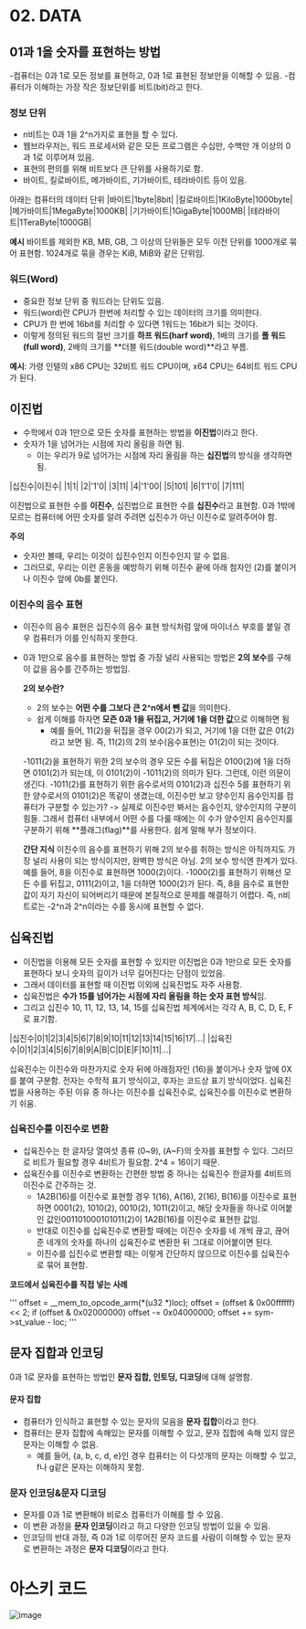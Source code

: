 <link rel="stylesheet" href="../style/style.css">

#  02. DATA

## 01과 1을 숫자를 표현하는 방법
-컴퓨터는 0과 1로 모든 정보를 표현하고, 0과 1로 표현된 정보만을 이해할 수 있음. 
-컴퓨터가 이해하는 가장 작은 정보단위를 비트(bit)라고 한다.

### 정보 단위
- n비트는 0과 1을 2^n가지로 표현을 할 수 있다.
- 웹브라우저는, 워드 프로세서와 같은 모든 프로그램은 수십만, 수백만 개 이상의 0과 1로 이루어져 있음.
- 표현의 편의를 위해 비트보다 큰 단위를 사용하기로 함.
- 바이트, 킬로바이트, 메가바이트, 기가바이트, 테라바이트 등이 있음.

아래는 컴퓨터의 데이터 단위
|바이트|1byte|8bit|
|킬로바이트|1KiloByte|1000byte|
|메가바이트|1MegaByte|1000KB|
|기가바이트|1GigaByte|1000MB|
|테라바이트|1TeraByte|1000GB|

**예시** 바이트를 제외한 KB, MB, GB, 그 이상의 단위들은 모두 이전 단위를 1000개로 묶어 표현함. 1024개로 묶을 경우는 KiB, MiB와 같은 단위임.

### 워드(Word)
- 중요한 정보 단위 중 워드라는 단위도 있음.
- 워드(word)란 CPU가 한번에 처리할 수 있는 데이터의 크기를 의미한다.
- CPU가 한 번에 16bit를 처리할 수 있다면 1워드는 16bit가 되는 것이다.
- 이렇게 정의된 워드의 절반 크기를 **하프 워드(harf word)**, 1배의 크기를 **폴 워드(full word)**, 2배의 크기를 **더블 워드(double word)**라고 부름.

**예시**: 가령 인텔의 x86 CPU는 32비트 워드 CPU이며, x64 CPU는 64비트 워드 CPU가 된다.


## 이진법
- 수학에서 0과 1만으로 모든 숫자를 표현하는 방법을 **이진법**이라고 한다.
- 숫자가 1을 넘어가는 시점에 자리 올림을 하면 됨.
  - 이는 우리가 9로 넘어가는 시점에 자리 올림을 하는 **십진법**의 방식을 생각하면 됨.

|십진수|이진수|
|1|1|
|2|'1'0|
|3|11|
|4|'1'00|
|5|101|
|6|1'1'0|
|7|111|

이진법으로 표현한 수를 **이진수**, 십진법으로 표현한 수를 **십진수**라고 표현함. 0과 1밖에 모르는 컴퓨터에 어떤 숫자를 알려 주려면 십진수가 아닌 이진수로 알려주어야 함.

**주의** 
- 숫자만 볼때, 우리는 이것이 십진수인지 이진수인지 알 수 없음.
- 그러므로, 우리는 이런 혼동을 예방하기 위해 이진수 끝에 아래 첨자인 (2)를 붙이거나 이진수 앞에 0b를 붙인다.

### 이진수의 음수 표현
- 이진수의 음수 표현은 십진수의 음수 표현 방식처럼 앞에 마이너스 부호를 붙일 경우 컴퓨터가 이를 인식하지 못한다.
- 0과 1만으로 음수를 표현하는 방법 중 가장 널리 사용되는 방법은 **2의 보수**를 구해 이 값을 음수를 간주하는 방법임.

  **2의 보수란?**
  - 2의 보수는 **어떤 수를 그보다 큰 2^n에서 뺀 값**을 의미한다.
  - 쉽게 이해를 하자면 **모즌 0과 1을 뒤집고, 거기에 1을 더한 값**으로 이해하면 됨
      - 예를 들어, 11(2)을 뒤집을 경우 00(2)가 되고, 거기에 1을 더한 값은 01(2)라고 보면 됨. 즉, 11(2)의 2의 보수(음수표현)는 01(2)이 되는 것이다.
   

  -1011(2)을 표현하기 위한 2의 보수의 경우 모든 수를 뒤집은 0100(2)에 1을 더하면 0101(2)가 되는데, 이 0101(2)이 -1011(2)의 의미가 된다.
  그런데, 이런 의문이 생긴다. -1011(2)를 표현하기 위한 음수로서의 0101(2)과 십진수 5를 표현하기 위한 양수로서의 0101(2)은 똑같이 생겼는데, 이진수만 보고 양수인지 음수인지를 컴퓨터가 구분할 수 있는가?
  -> 실제로 이진수만 봐서는 음수인지, 양수인지의 구분이 힘들. 그래서 컴퓨터 내부에서 어떤 수를 다룰 때에는 이 수가 양수인지 음수인지를 구분하기 위해 **플래그(flag)**를 사용한다. 쉽게 말해 부가 정보이다.

  **간단 지식**
  이진수의 음수를 표현하기 위해 2의 보수를 취하는 방식은 아직까지도 가장 널리 사용이 되는 방식이지만, 완벽한 방식은 아님.
  2의 보수 방식엔 한계가 있다. 예를 들어, 8을 이진수로 표현하면 1000(2)이다. -1000(2)를 표현하기 위해선 모든 수를 뒤집고, 0111(2)이고, 1을 더하면 1000(2)가 된다. 즉, 8을 음수로 표현한 값이 자기 자신이 되어버리기 때문에 본질적으로 문제를 해결하기 어렵다. 즉, n비트로는 -2^n과 2^n이라는 수를 동시에 표현할 수 없다.


## 십육진법
- 이진법을 이용해 모든 숫자를 표현할 수 있지만 이진법은 0과 1만으로 모든 숫자를 표현하다 보니 숫자의 길이가 너무 길어진다는 단점이 있었음.
- 그래서 데이터를 표현할 때 이진법 이외에 십육진법도 자주 사용함.
- 십육진법은 **수가 15를 넘어가는 시점에 자리 올림을 하는 숫자 표현 방식**임.
- 그리고 십진수 10, 11, 12, 13, 14, 15를 십육진법 체계에서는 각각 A, B, C, D, E, F로 표기함.

|십진수|0|1|2|3|4|5|6|7|8|9|10|11|12|13|14|15|16|17|...|
|십육진수|0|1|2|3|4|5|6|7|8|9|A|B|C|D|E|F|10|11|...|

십육진수는 이진수와 마찬가지로 숫자 뒤에 아래점자인 (16)을 붙이거나 숫자 앞에 0X를 붙여 구분함. 전자는 수학적 표기 방식이고, 후자는 코드상 표기 방식이었다. 
십육진법을 사용하는 주된 이유 중 하나는 이진수를 십육진수로, 십육진수를 이진수로 변환하기 쉬움.


### 십육진수를 이진수로 변환

- 십육진수는 한 글자당 열여섯 종류 (0~9), (A~F)의 숫자를 표현할 수 있다. 그러므로 비트가 필요할 경우 4비트가 필요함. 2^4 = 16이기 때문.
- 십육진수를 이진수로 변환하는 간편한 방법 중 하나는 십육진수 한글자를 4비트의 이진수로 간주하는 것.
  - 1A2B(16)를 이진수로 표현할 경우 1(16), A(16), 2(16), B(16)를 이진수로 표현하면 0001(2), 1010(2), 0010(2), 1011(2)이고, 해당 숫자들을 하나로 이어붙인 값인001101000101011(2)이 1A2B(16)를 이진수로 표현한 값임.
  - 반대로 이진수를 십육진수로 변환할 때에는 이진수 숫자를 네 개씩 끊고, 끊어 준 네개의 숫자를 하나의 십육진수로 변환한 뒤 그대로 이어붙이면 된다.
  - 이진수를 십진수로 변환할 때는 이렇게 간단하지 않으므로 이진수를 십육진수로 묶어 표현함.
 
**코드에서 십육진수를 직접 넣는 사례**

'''
offset = __mem_to_opcode_arm(*(u32 *)loc);
offset = (offset & 0x00ffffff) << 2;
if (offset & 0x02000000)
offset -= 0x04000000;
offset += sym->st_value - loc;
'''

## 문자 집합과 인코딩

0과 1로 문자를 표현하는 방법인 **문자 집합, 인토딩, 디코딩**에 대해 설명함.

#### 문자 집합
- 컴퓨터가 인식하고 표현할 수 있는 문자의 모음을 **문자 집합**이라고 한다.
- 컴퓨터는 문자 집합에 속해있는 문자를 이해할 수 있고, 문자 집합에 속해 있지 않은 문자는 이해할 수 없음.
    - 예를 들어, {a, b, c, d, e}인 경우 컴퓨터는 이 다섯개의 문자는 이해할 수 있고, f나 g같은 문자는 이해하지 못함.
 
### 문자 인코딩&문자 디코딩
- 문자를 0과 1로 변환해야 비로소 컴퓨터가 이해를 할 수 있음.
- 이 변환 과정을 **문자 인코딩**이라고 하고 다양한 인코딩 방법이 있을 수 있음.
- 인코딩의 반대 과정, 즉 0과 1로 이루어진 문자 코드를 사람이 이해할 수 있는 문자로 변환하는 과정은 **문자 디코딩**이라고 한다.

# 아스키 코드



![image](https://github.com/Choi-Suhyeon/IoT_Project/assets/120535813/61ce84a1-7c3e-4b6d-baba-eaa73b0e4531)

